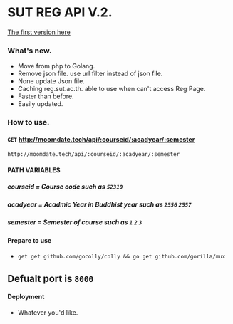 # SUT REG API V.2.
[The first version here](https://github.com/moomdate/API-SUT-REG)

### What's new.
- Move from php to Golang.
- Remove json file. use url filter instead of json file.
- None update Json file.
- Caching reg.sut.ac.th. able to use when can't access Reg Page.
- Faster than before.
- Easily updated.

### How to use.
 
#### `GET` http://moomdate.tech/api/:courseid/:acadyear/:semester
`http://moomdate.tech/api/:courseid/:acadyear/:semester`
#### PATH VARIABLES
##### courseid = Course code such as `52310`
##### acadyear = Acadmic Year in Buddhist year such as `2556` `2557`
##### semester = Semester of course such as `1` `2` `3`


#### Prepare to use
- `get get github.com/gocolly/colly && go get github.com/gorilla/mux`
## Defualt port is `8000`
#### Deployment
 - Whatever you'd like.